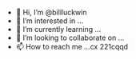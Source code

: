 - 👋 Hi, I’m @billluckwin
- 👀 I’m interested in ...
- 🌱 I’m currently learning ...
- 💞️ I’m looking to collaborate on ...
- 📫 How to reach me ...cx 221cqqd

<!---
billluckwin/billluckwin is a ✨ special ✨ repository because its `README.md` (this file) appears on your GitHub profile.
You can click the Preview link to take a look at your changes.
--->
